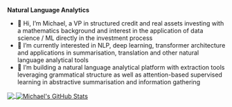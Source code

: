 **Natural Language Analytics**

- 👋 Hi, I’m Michael, a VP in structured credit and real assets investing with a mathematics background and interest in the application of data science / ML directly in the investment process
- 👀 I’m currently interested in NLP, deep learning, transformer architecture and applications in summarisation, translation and other natural language analytical tools
- 🌱 I’m building a natural language analytical platform with extraction tools leveraging grammatical structure as well as attention-based supervised learning in abstractive summarisation and information gathering

<a href="https://github.com/michaelmml/michaelmml">
  <img align="center" src="https://github-readme-stats.vercel.app/api/top-langs/?username=michaelmml&hide=java,html,tex&title_color=ffffff&text_color=c9cacc&icon_color=2bbc8a&bg_color=1d1f21&langs_count=3" />
</a>
<a href="https://github.com/michaelmml/michaelmml">
  <img align="center" src="https://github-readme-stats.vercel.app/api?username=michaelmml&show_icons=true&line_height=27&count_private=true&title_color=ffffff&text_color=c9cacc&icon_color=2bbc8a&bg_color=1d1f21" alt="Michael's GitHub Stats" />
</a>

<!---
michaelmml/michaelmml is a ✨ special ✨ repository because its `README.md` (this file) appears on your GitHub profile.
You can click the Preview link to take a look at your changes.
--->
